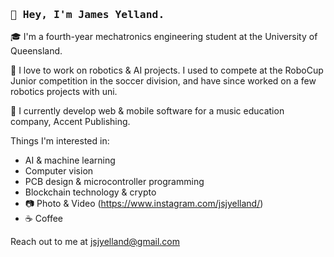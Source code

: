  ### <samp>**👋 Hey, I'm James Yelland.**</samp>

🎓 I'm a fourth-year mechatronics engineering student at the University of Queensland.

🤖 I love to work on robotics & AI projects. I used to compete at the RoboCup Junior competition in the soccer division, and have since worked on a few robotics projects with uni.

🎵 I currently develop web & mobile software for a music education company, Accent Publishing.

Things I'm interested in:
- AI & machine learning
- Computer vision
- PCB design & microcontroller programming
- Blockchain technology & crypto
- 📷 Photo & Video (https://www.instagram.com/jsjyelland/)
- ☕ Coffee

Reach out to me at jsjyelland@gmail.com
